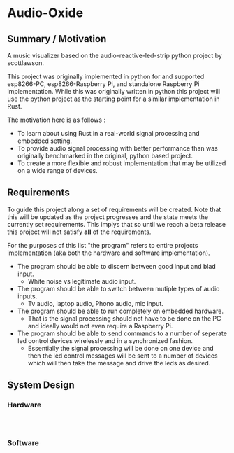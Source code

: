 # Audio-Oxide

## Summary / Motivation
A music visualizer based on the audio-reactive-led-strip python project by scottlawson.

This project was originally implemented in python for and supported esp8266-PC, esp8266-Raspberry Pi, and standalone Raspberry Pi implementation. While this was originally written in python this project will use the python project as the starting point for a similar implementation in Rust. 

The motivation here is as follows : 

* To learn about using Rust in a real-world signal processing and embedded setting.
* To provide audio signal processing with better performance than was originally benchmarked in the original, python based project.
* To create a more flexible and robust implementation that may be utilized on a wide range of devices.

## Requirements

To guide this project along a set of requirements will be created. Note that this will be updated as the project progresses and the state meets the currently set requirements. 
This implys that so until we reach a beta release this project will not satisfy **all** of the requirements.

For the purposes of this list "the program" refers to entire projects implementation (aka both the hardware and software implementation).

* The program should be able to discern between good input and blad input.
    * White noise vs legitimate audio input.
* The program should be able to switch between mutiple types of audio inputs.
    * Tv audio, laptop audio, Phono audio, mic input.
* The program should be able to run completely on embedded hardware.
    * That is the signal processing should not have to be done on the PC and ideally would not even require a Raspberry Pi.
* The program should be able to send commands to a number of seperate led control devices wirelessly and in a synchronized fashion.
    * Essentially the signal processing will be done on one device and then the led control messages will be sent to a number of devices which will then take the message and drive the leds as desired.

## System Design

### Hardware

```plantuml



```
### Software